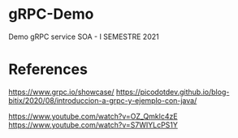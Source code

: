 # gRPC-Demo

Demo gRPC service
SOA - I SEMESTRE 2021


# References 

https://www.grpc.io/showcase/
https://picodotdev.github.io/blog-bitix/2020/08/introduccion-a-grpc-y-ejemplo-con-java/

https://www.youtube.com/watch?v=OZ_Qmklc4zE
https://www.youtube.com/watch?v=S7WIYLcPS1Y
